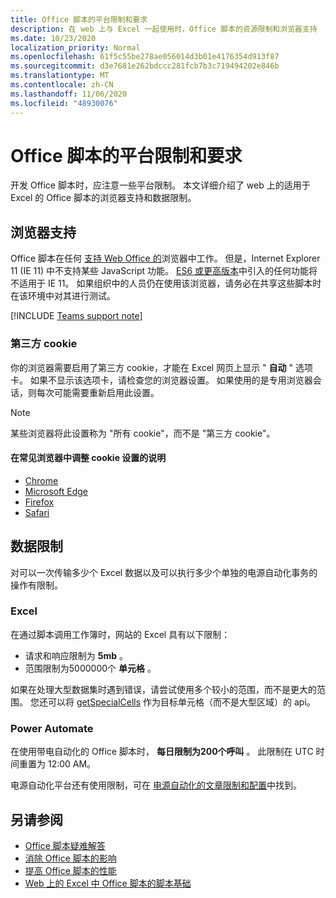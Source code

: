 ```yaml
---
title: Office 脚本的平台限制和要求
description: 在 web 上与 Excel 一起使用时，Office 脚本的资源限制和浏览器支持
ms.date: 10/23/2020
localization_priority: Normal
ms.openlocfilehash: 61f5c55be278ae056014d3b01e4176354d913f87
ms.sourcegitcommit: d3e7681e262bdccc281fcb7b3c719494202e846b
ms.translationtype: MT
ms.contentlocale: zh-CN
ms.lasthandoff: 11/06/2020
ms.locfileid: "48930076"
---
```

# <a name="platform-limits-and-requirements-with-office-scripts"></a>Office 脚本的平台限制和要求

开发 Office 脚本时，应注意一些平台限制。 本文详细介绍了 web 上的适用于 Excel 的 Office 脚本的浏览器支持和数据限制。

## <a name="browser-support"></a>浏览器支持

Office 脚本在任何 [支持 Web Office 的](https://support.microsoft.com/office/ad1303e0-a318-47aa-b409-d3a5eb44e452)浏览器中工作。 但是，Internet Explorer 11 (IE 11) 中不支持某些 JavaScript 功能。 [ES6 或更高版本](https://www.w3schools.com/Js/js_es6.asp)中引入的任何功能将不适用于 IE 11。 如果组织中的人员仍在使用该浏览器，请务必在共享这些脚本时在该环境中对其进行测试。

[!INCLUDE [Teams support note](../includes/teams-support-note.md)]

### <a name="third-party-cookies"></a>第三方 cookie

你的浏览器需要启用了第三方 cookie，才能在 Excel 网页上显示 " **自动** " 选项卡。 如果不显示该选项卡，请检查您的浏览器设置。 如果使用的是专用浏览器会话，则每次可能需要重新启用此设置。

> [!NOTE]
> 某些浏览器将此设置称为 "所有 cookie"，而不是 "第三方 cookie"。

#### <a name="instructions-for-adjusting-cookie-settings-in-popular-browsers"></a>在常见浏览器中调整 cookie 设置的说明

- [Chrome](https://support.google.com/chrome/answer/95647)
- [Microsoft Edge](https://support.microsoft.com/microsoft-edge/temporarily-allow-cookies-and-site-data-in-microsoft-edge-597f04f2-c0ce-f08c-7c2b-541086362bd2)
- [Firefox](https://support.mozilla.org/kb/disable-third-party-cookies)
- [Safari](https://support.apple.com/guide/safari/manage-cookies-and-website-data-sfri11471/mac)

## <a name="data-limits"></a>数据限制

对可以一次传输多少个 Excel 数据以及可以执行多少个单独的电源自动化事务的操作有限制。

### <a name="excel"></a>Excel

在通过脚本调用工作簿时，网站的 Excel 具有以下限制：

- 请求和响应限制为 **5mb** 。
- 范围限制为5000000个 **单元格** 。

如果在处理大型数据集时遇到错误，请尝试使用多个较小的范围，而不是更大的范围。 您还可以将 [getSpecialCells](/javascript/api/office-scripts/excelscript/excelscript.range#getspecialcells-celltype--cellvaluetype-) 作为目标单元格（而不是大型区域）的 api。

### <a name="power-automate"></a>Power Automate

在使用带电自动化的 Office 脚本时， **每日限制为200个呼叫** 。 此限制在 UTC 时间重置为 12:00 AM。

电源自动化平台还有使用限制，可在 [电源自动化的文章限制和配置](/power-automate/limits-and-config)中找到。

## <a name="see-also"></a>另请参阅

- [Office 脚本疑难解答](troubleshooting.md)
- [消除 Office 脚本的影响](undo.md)
- [提高 Office 脚本的性能](../develop/web-client-performance.md)
- [Web 上的 Excel 中 Office 脚本的脚本基础](../develop/scripting-fundamentals.md)

